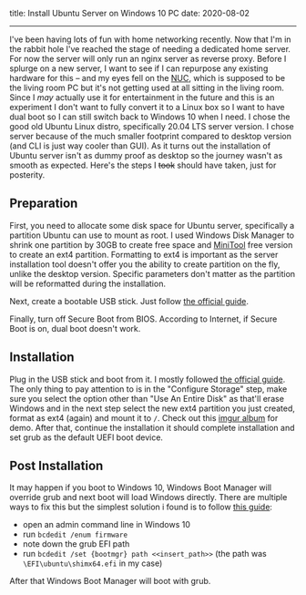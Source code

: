 title: Install Ubuntu Server on Windows 10 PC
date: 2020-08-02

---

I've been having lots of fun with home networking recently. Now that I'm in the rabbit hole I've reached the stage of needing a dedicated home server. For now the server will only run an nginx server as reverse proxy. Before I splurge on a new server, I want to see if I can repurpose any existing hardware for this – and my eyes fell on the [NUC](/nuc), which is supposed to be the living room PC but it's not getting used at all sitting in the living room. Since I *may* actually use it for entertainment in the future and this is an experiment I don't want to fully convert it to a Linux box so I want to have dual boot so I can still switch back to Windows 10 when I need. I chose the good old Ubuntu Linux distro, specifically 20.04 LTS server version. I chose server because of the much smaller footprint compared to desktop version (and CLI is just way cooler than GUI). As it turns out the installation of Ubuntu server isn't as dummy proof as desktop so the journey wasn't as smooth as expected. Here's the steps I ~~took~~ should have taken, just for posterity.

## Preparation

First, you need to allocate some disk space for Ubuntu server, specifically a partition Ubuntu can use to mount as root. I used Windows Disk Manager to shrink one partition by 30GB to create free space and [MiniTool](https://www.minitool.com/partition-manager/) free version to create an ext4 partition. Formatting to ext4 is important as the server installation tool doesn't offer you the ability to create partition on the fly, unlike the desktop version. Specific parameters don't matter as the partition will be reformatted during the installation.

Next, create a bootable USB stick. Just follow [the official guide](https://ubuntu.com/tutorials/create-a-usb-stick-on-windows).

Finally, turn off Secure Boot from BIOS. According to Internet, if Secure Boot is on, dual boot doesn't work.

## Installation

Plug in the USB stick and boot from it. I mostly followed [the official guide](https://ubuntu.com/tutorials/install-ubuntu-server). The only thing to pay attention to is in the "Configure Storage" step, make sure you select the option other than "Use An Entire Disk" as that'll erase Windows and in the next step select the new ext4 partition you just created, format as ext4 (again) and mount it to `/`. Check out this [imgur album](https://imgur.com/a/hYxdxVj) for demo. After that, continue the installation it should complete installation and set grub as the default UEFI boot device.

## Post Installation

It may happen if you boot to Windows 10, Windows Boot Manager will override grub and next boot will load Windows directly. There are multiple ways to fix this but the simplest solution i found is to follow [this guide](https://askubuntu.com/a/655279/1112741):

- open an admin command line in Windows 10
- run `bcdedit /enum firmware`
- note down the grub EFI path
- run `bcdedit /set {bootmgr} path <<insert_path>>` (the path was `\EFI\ubuntu\shimx64.efi` in my case)

After that Windows Boot Manager will boot with grub.
